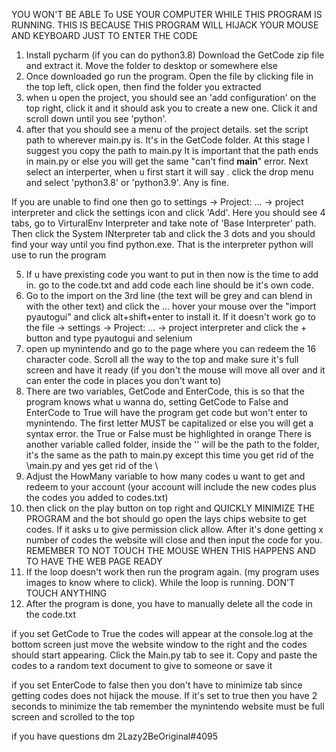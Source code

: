 YOU WON'T BE ABLE To USE YOUR COMPUTER WHILE THIS PROGRAM IS RUNNING. THIS IS BECAUSE THIS PROGRAM WILL HIJACK YOUR MOUSE AND KEYBOARD JUST TO ENTER THE CODE
1. Install pycharm (if you can do python3.8) Download the GetCode zip file and extract it. Move the folder to desktop or somewhere else
2. Once downloaded go run the program. Open the file by clicking file in the top left, click open, then find the folder you extracted
3. when u open the project, you should see an 'add configuration' on the top right, click it and it should ask you to create a new one. Click it and scroll down until you see 'python'.
4. after that you should see a menu of the project details. set the script path to wherever main.py is. It's in the GetCode folder. At this stage I suggest you copy the path to main.py It is important that the path ends in main.py or else you will get the same "can't find __main__" error. Next select an interperter, when u first start it will say <no interpreter>. click the drop menu and select 'python3.8' or 'python3.9'. Any is fine.
  
  If you are unable to find one then go to settings -> Project: ... -> project interpreter and click the settings icon and click 'Add'. Here you should see 4 tabs, go to         VirturalEnv Interpreter and take note of 'Base Interpreter' path. Then click the System INterpreter tab and click the 3 dots and you should find your way until you find python.exe. That is the interpreter python will use to run the program
  
5. If u have prexisting code you want to put in then now is the time to add in. go to the code.txt and add code each line should be it's own code. 
6. Go to the import on the 3rd line (the text will be grey and can blend in with the other text) and click the ... hover your mouse over the "import pyautogui" and click alt+shift+enter to install it. If it doesn't work go to the file -> settings -> Project: ... -> project interpreter and click the + button and type pyautogui and selenium 
7. open up mynintendo and go to the page where you can redeem the 16 character code. Scroll all the way to the top and make sure it's full screen and have it ready (if you don't the mouse will move all over and it can enter the code in places you don't want to)
8. There are two variables, GetCode and EnterCode, this is so that the program knows what u wanna do, setting GetCode to False and EnterCode to True will have the program get code but won't enter to mynintendo. The first letter MUST be capitalized or else you will get a syntax error. the True or False must be highlighted in orange 
  There is another variable called folder, inside the '' will be the path to the folder, it's the same as the path to main.py except this time you get rid of the \main.py and yes get rid of the \
9. Adjust the HowMany variable to how many codes u want to get and redeem to your account (your account will include the new codes plus the codes you added to codes.txt) 
10. then click on the play button on top right and QUICKLY MINIMIZE THE PROGRAM and the bot should go open the lays chips website to get codes. If it asks u to give permission click allow. After it's done getting x number of codes the website will close and then input the code for you. REMEMBER TO NOT TOUCH THE MOUSE WHEN THIS HAPPENS AND TO HAVE THE WEB PAGE READY
11. If the loop doesn't work then run the program again. (my program uses images to know where to click). While the loop is running. DON'T TOUCH ANYTHING
12. After the program is done, you have to manually delete all the code in the code.txt
  
if you set GetCode to True the codes will appear at the console.log at the bottom screen just move the website window to the right and the codes should start appearing. Click the Main.py tab to see it. Copy and paste the codes to a random text document to give to someone or save it 

  if you set EnterCode to false then you don't have to minimize tab since getting codes does not hijack the mouse. If it's set to true then you have 2 seconds to minimize the tab remember the mynintendo website must be full screen and scrolled to the top
  
  if you have questions dm 2Lazy2BeOriginal#4095
